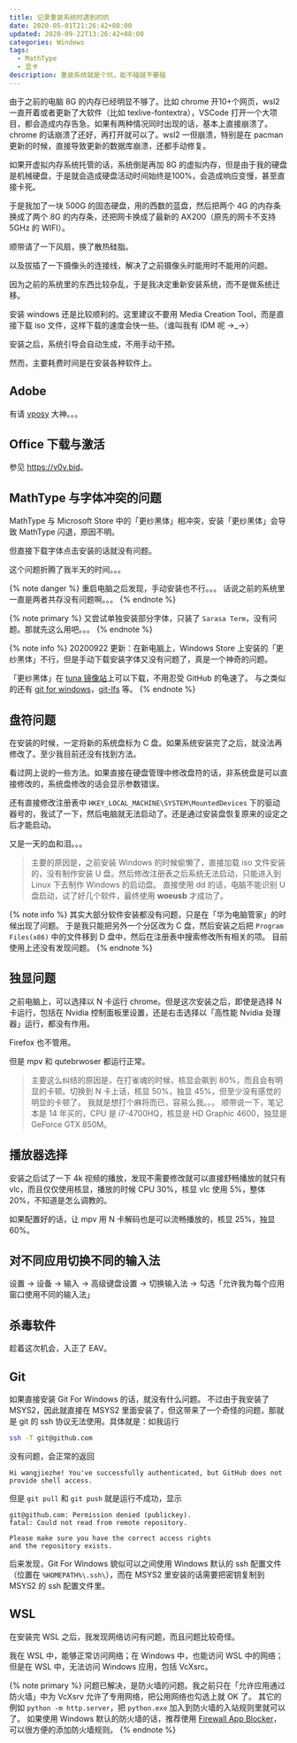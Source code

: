 ```yaml
---
title: 记录重装系统时遇到的坑
date: 2020-05-01T21:26:42+08:00
updated: 2020-09-22T13:26:42+08:00
categories: Windows
tags:
  - MathType
  - 显卡
description: 重装系统就是个坑，能不碰就不要碰
---
```


由于之前的电脑 8G 的内存已经明显不够了。比如 chrome 开10+个网页，wsl2 一直开着或者更新了大软件（比如 texlive-fontextra），VSCode 打开一个大项目，都会造成内存告急。如果有两种情况同时出现的话，基本上直接崩溃了。chrome 的话崩溃了还好，再打开就可以了。wsl2 一但崩溃，特别是在 pacman 更新的时候，直接导致更新的数据库崩溃，还都手动修复。

如果开虚拟内存系统托管的话，系统倒是再加 8G 的虚拟内存，但是由于我的硬盘是机械硬盘，于是就会造成硬盘活动时间始终是100%，会造成响应变慢，甚至直接卡死。

于是我加了一块 500G 的固态硬盘，用的西数的蓝盘，然后把两个 4G 的内存条换成了两个 8G 的内存条，还把网卡换成了最新的 AX200（原先的网卡不支持 5GHz 的 WIFI）。

顺带请了一下风扇，换了散热硅脂。

以及拔插了一下摄像头的连接线，解决了之前摄像头时能用时不能用的问题。

因为之前的系统里的东西比较杂乱，于是我决定重新安装系统，而不是做系统迁移。

安装 windows 还是比较顺利的。这里建议不要用 Media Creation Tool，而是直接下载 iso 文件，这样下载的速度会快一些。（谁叫我有 IDM 呢 →_→）

安装之后，系统引导会自动生成，不用手动干预。

然而，主要耗费时间是在安装各种软件上。

## Adobe

有请 [vposy](https://weibo.com/vposy) 大神。。。

## Office 下载与激活

参见 <https://v0v.bid>。

## MathType 与字体冲突的问题

MathType 与 Microsoft Store 中的「更纱黑体」相冲突，安装「更纱黑体」会导致 MathType 闪退，原因不明。

但直接下载字体点击安装的话就没有问题。

这个问题折腾了我半天的时间。。。

{% note danger %}
重启电脑之后发现，手动安装也不行。。。
话说之前的系统里一直是两者共存没有问题啊。。。
{% endnote %}

{% note primary %}
又尝试单独安装部分字体，只装了 `Sarasa Term`，没有问题。那就先这么用吧。。。
{% endnote %}

{% note info %}
20200922 更新：在新电脑上，Windows Store 上安装的「更纱黑体」不行，但是手动下载安装字体又没有问题了，真是一个神奇的问题。

「更纱黑体」在 [tuna 镜像站](https://mirrors.tuna.tsinghua.edu.cn/github-release/be5invis/Sarasa-Gothic/LatestRelease/)上可以下载，不用忍受 GitHub 的龟速了。
与之类似的还有 [git for windows](https://mirrors.tuna.tsinghua.edu.cn/github-release/git-for-windows/git/LatestRelease/)，[git-lfs](https://mirrors.tuna.tsinghua.edu.cn/github-release/git-lfs/git-lfs/LatestRelease/) 等。
{% endnote %}

## 盘符问题

在安装的时候，一定将新的系统盘标为 C 盘。如果系统安装完了之后，就没法再修改了。至少我目前还没有找到方法。

看过网上说的一些方法。如果直接在硬盘管理中修改盘符的话，非系统盘是可以直接修改的，系统盘修改的话会显示参数错误。

还有直接修改注册表中 `HKEY_LOCAL_MACHINE\SYSTEM\MountedDevices` 下的驱动器号的，我试了一下，然后电脑就无法启动了。还是通过安装盘恢复原来的设定之后才能启动。

又是一天的血和泪。。。

> 主要的原因是，之前安装 Windows 的时候偷懒了，直接加载 iso 文件安装的，没有制作安装 U 盘。然后修改注册表之后系统无法启动，只能进入到 Linux 下去制作 Windows 的启动盘。
> 直接使用 dd 的话，电脑不能识别 U 盘启动，试了好几个软件，最终使用 **woeusb** 才成功了。

{% note info %}
其实大部分软件安装都没有问题，只是在「华为电脑管家」的时候出现了问题。
于是我只能把另外一个分区改为 C 盘，然后安装之后把 `Program Files(x86)` 中的文件移到 D 盘中，然后在注册表中搜索修改所有相关的项。
目前使用上还没有发现问题。
{% endnote %}

## 独显问题

之前电脑上，可以选择以 N 卡运行 chrome。但是这次安装之后，即使是选择 N 卡运行，包括在 Nvidia 控制面板里设置，还是右击选择以「高性能 Nvidia 处理器」运行，都没有作用。

Firefox 也不管用。

但是 mpv 和 qutebrwoser 都运行正常。

> 主要这么纠结的原因是，在打雀魂的时候，核显会飙到 80%，而且会有明显的卡顿。切换到 N 卡上话，核显 50%，独显 45%，但至少没有感觉的明显的卡顿了。
> 我就是想打个麻将而已，容易么我。。。
> 顺带说一下，笔记本是 14 年买的，CPU 是 i7-4700HQ，核显是 HD Graphic 4600，独显是 GeForce GTX 850M。

## 播放器选择

安装之后试了一下 4k 视频的播放，发现不需要修改就可以直接舒畅播放的就只有 vlc，而且仅仅使用核显，播放的时候 CPU 30%，核显 vlc 使用 5%，整体 20%，不知道是怎么调教的。

如果配置好的话，让 mpv 用 N 卡解码也是可以流畅播放的，核显 25%，独显 60%。

## 对不同应用切换不同的输入法

设置 -> 设备 -> 输入 -> 高级键盘设置 -> 切换输入法 -> 勾选「允许我为每个应用窗口使用不同的输入法」

## 杀毒软件

趁着这次机会，入正了 EAV。

## Git

如果直接安装 Git For Windows 的话，就没有什么问题。
不过由于我安装了 MSYS2，因此就直接在 MSYS2 里面安装了，但这带来了一个奇怪的问题，那就是 git 的 ssh 协议无法使用。具体就是：如我运行

```bash
ssh -T git@github.com
```

没有问题，会正常的返回

```text
Hi wangjiezhe! You've successfully authenticated, but GitHub does not provide shell access.
```

但是 `git pull` 和 `git push` 就是运行不成功，显示

```text
git@github.com: Permission denied (publickey).
fatal: Could not read from remote repository.

Please make sure you have the correct access rights
and the repository exists.
```

后来发现，Git For Windows 貌似可以之间使用 Windows 默认的 ssh 配置文件（位置在 `%HOMEPATH%\.ssh\`），而在 MSYS2 里安装的话需要把密钥复制到 MSYS2 的 ssh 配置文件里。

## WSL

在安装完 WSL 之后，我发现网络访问有问题，而且问题比较奇怪。

我在 WSL 中，能够正常访问网络；在 Windows 中，也能访问 WSL 中的网络；但是在 WSL 中，无法访问 Windows 应用，包括 VcXsrc。

{% note primary %}
问题已解决，是防火墙的问题。我之前只在「允许应用通过防火墙」中为 VcXsrv 允许了专用网络，把公用网络也勾选上就 OK 了。
其它的例如 `python -m http.server`，把 `python.exe` 加入到防火墙的入站规则里就可以了。
如果使用 Windows 默认的防火墙的话，推荐使用 [Firewall App Blocker](https://www.sordum.org/8125/firewall-app-blocker-fab-v1-7/)，可以很方便的添加防火墙规则。
{% endnote %}
